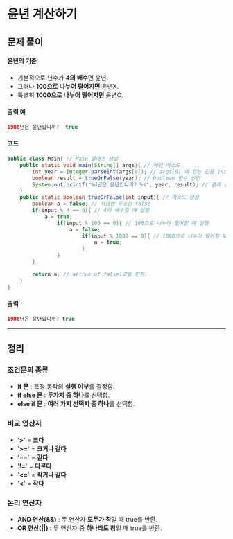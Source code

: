 # 윤년 계산하기

## 문제 풀이

#### 윤년의 기준

+ 기본적으로 년수가 **4의 배수**면 윤년.
+ 그러나 **100으로 나누어 떨어지면** 윤년X.
+ 특별히 **1000으로 나누어 떨어지면** 윤년O.

#### 출력 예

```java
1988년은 윤년입니까?  true
```

#### 코드

```java
public class Main{ // Main 클래스 생성
    public static void main(String[] args){ // 메인 메소드
        int year = Integer.parseInt(args[0]); // args[0] 에 있는 값을 int형으로 변환
        boolean result = trueOrFalse(year); // boolean 변수 선언
        System.out.printf("%d년은 윤년입니까? %s", year, result); // 결과 출력
    }
    public static boolean trueOrFalse(int input){ // 메소드 생성
        boolean a = false; // 처음엔 무조건 false
        if(input % 4 == 0){ // 4의 배수일 때 실행
            a = true; 
                if(input % 100 == 0){ // 100으로 나누어 떨어질 때 실행
                    a = false;
                        if(input % 1000 == 0){ // 1000으로 나누어 떨어질 때 실행
                            a = true;
                        }
                }
        }

        return a; // a(true of false)값을 반환.
    }
}
```



#### 출력

```java
1988년은 윤년입니까? true
```

---

## 정리

### 조건문의 종류

+ **if 문** : 특정 동작의 **실행 여부**를 결정함.
+ **if else 문** : **두가지 중 하나**를 선택함.
+ **else if 문** : **여러 가지 선택지 중 하나**를 선택함.

### 비교 연산자

+ '**>**'  = **크다**
+ '**>=**' = **크거나 같다**
+ '**==**' = **같다**
+ '**!=**' = **다르다**
+ '**<=**' = **작거나 같다**
+ '**<**' = **작다**

### 논리 연산자

+ **AND 연산(&&)** : 두 연산자 **모두가 참**일 때 true를 반환.
+ **OR 연산(||)** : 두 연산자 중 **하나라도 참**일 때 true를 반환.